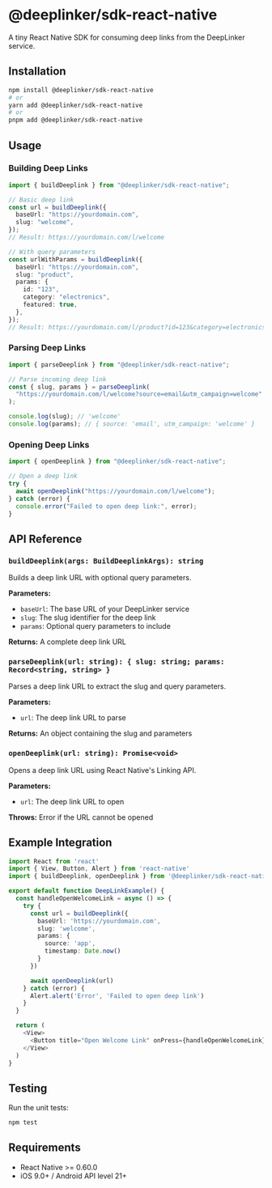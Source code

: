 # @deeplinker/sdk-react-native

A tiny React Native SDK for consuming deep links from the DeepLinker service.

## Installation

```bash
npm install @deeplinker/sdk-react-native
# or
yarn add @deeplinker/sdk-react-native
# or
pnpm add @deeplinker/sdk-react-native
```

## Usage

### Building Deep Links

```typescript
import { buildDeeplink } from "@deeplinker/sdk-react-native";

// Basic deep link
const url = buildDeeplink({
  baseUrl: "https://yourdomain.com",
  slug: "welcome",
});
// Result: https://yourdomain.com/l/welcome

// With query parameters
const urlWithParams = buildDeeplink({
  baseUrl: "https://yourdomain.com",
  slug: "product",
  params: {
    id: "123",
    category: "electronics",
    featured: true,
  },
});
// Result: https://yourdomain.com/l/product?id=123&category=electronics&featured=true
```

### Parsing Deep Links

```typescript
import { parseDeeplink } from "@deeplinker/sdk-react-native";

// Parse incoming deep link
const { slug, params } = parseDeeplink(
  "https://yourdomain.com/l/welcome?source=email&utm_campaign=welcome"
);

console.log(slug); // 'welcome'
console.log(params); // { source: 'email', utm_campaign: 'welcome' }
```

### Opening Deep Links

```typescript
import { openDeeplink } from "@deeplinker/sdk-react-native";

// Open a deep link
try {
  await openDeeplink("https://yourdomain.com/l/welcome");
} catch (error) {
  console.error("Failed to open deep link:", error);
}
```

## API Reference

### `buildDeeplink(args: BuildDeeplinkArgs): string`

Builds a deep link URL with optional query parameters.

**Parameters:**

- `baseUrl`: The base URL of your DeepLinker service
- `slug`: The slug identifier for the deep link
- `params`: Optional query parameters to include

**Returns:** A complete deep link URL

### `parseDeeplink(url: string): { slug: string; params: Record<string, string> }`

Parses a deep link URL to extract the slug and query parameters.

**Parameters:**

- `url`: The deep link URL to parse

**Returns:** An object containing the slug and parameters

### `openDeeplink(url: string): Promise<void>`

Opens a deep link URL using React Native's Linking API.

**Parameters:**

- `url`: The deep link URL to open

**Throws:** Error if the URL cannot be opened

## Example Integration

```typescript
import React from 'react'
import { View, Button, Alert } from 'react-native'
import { buildDeeplink, openDeeplink } from '@deeplinker/sdk-react-native'

export default function DeepLinkExample() {
  const handleOpenWelcomeLink = async () => {
    try {
      const url = buildDeeplink({
        baseUrl: 'https://yourdomain.com',
        slug: 'welcome',
        params: {
          source: 'app',
          timestamp: Date.now()
        }
      })

      await openDeeplink(url)
    } catch (error) {
      Alert.alert('Error', 'Failed to open deep link')
    }
  }

  return (
    <View>
      <Button title="Open Welcome Link" onPress={handleOpenWelcomeLink} />
    </View>
  )
}
```

## Testing

Run the unit tests:

```bash
npm test
```

## Requirements

- React Native >= 0.60.0
- iOS 9.0+ / Android API level 21+

